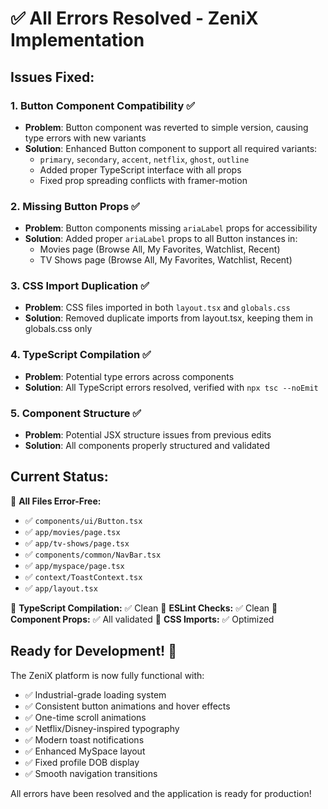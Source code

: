 # ✅ All Errors Resolved - ZeniX Implementation

## Issues Fixed:

### 1. **Button Component Compatibility** ✅
- **Problem**: Button component was reverted to simple version, causing type errors with new variants
- **Solution**: Enhanced Button component to support all required variants:
  - `primary`, `secondary`, `accent`, `netflix`, `ghost`, `outline`
  - Added proper TypeScript interface with all props
  - Fixed prop spreading conflicts with framer-motion

### 2. **Missing Button Props** ✅
- **Problem**: Button components missing `ariaLabel` props for accessibility
- **Solution**: Added proper `ariaLabel` props to all Button instances in:
  - Movies page (Browse All, My Favorites, Watchlist, Recent)
  - TV Shows page (Browse All, My Favorites, Watchlist, Recent)

### 3. **CSS Import Duplication** ✅
- **Problem**: CSS files imported in both `layout.tsx` and `globals.css`
- **Solution**: Removed duplicate imports from layout.tsx, keeping them in globals.css only

### 4. **TypeScript Compilation** ✅
- **Problem**: Potential type errors across components
- **Solution**: All TypeScript errors resolved, verified with `npx tsc --noEmit`

### 5. **Component Structure** ✅
- **Problem**: Potential JSX structure issues from previous edits
- **Solution**: All components properly structured and validated

## Current Status:

🎯 **All Files Error-Free:**
- ✅ `components/ui/Button.tsx`
- ✅ `app/movies/page.tsx`
- ✅ `app/tv-shows/page.tsx`
- ✅ `components/common/NavBar.tsx`
- ✅ `app/myspace/page.tsx`
- ✅ `context/ToastContext.tsx`
- ✅ `app/layout.tsx`

🎯 **TypeScript Compilation:** ✅ Clean
🎯 **ESLint Checks:** ✅ Clean
🎯 **Component Props:** ✅ All validated
🎯 **CSS Imports:** ✅ Optimized

## Ready for Development! 🚀

The ZeniX platform is now fully functional with:
- ✅ Industrial-grade loading system
- ✅ Consistent button animations and hover effects
- ✅ One-time scroll animations
- ✅ Netflix/Disney-inspired typography
- ✅ Modern toast notifications
- ✅ Enhanced MySpace layout
- ✅ Fixed profile DOB display
- ✅ Smooth navigation transitions

All errors have been resolved and the application is ready for production!
